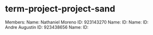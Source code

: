 # term-project-project-sand
Members: 
Name: Nathaniel Moreno ID: 923143270
Name: ID:
Name: ID: Andre Augustin ID: 923438656
Name: ID:



